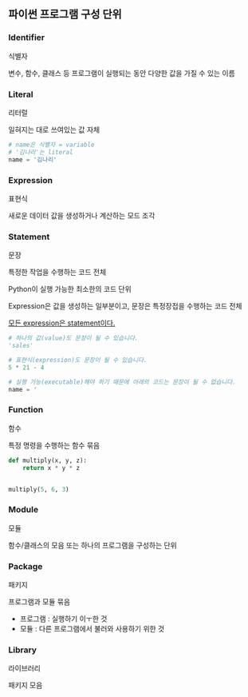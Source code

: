 ## 파이썬 프로그램 구성 단위

### Identifier

식별자

변수, 함수, 클래스 등 프로그램이 실행되는 동안 다양한 값을 가질 수 있는 이름



### Literal

리터럴

일혀지는 대로 쓰여있는 값 자체

```python
# name은 식별자 = variable
# '김나리'는 literal
name = '김나리'
```



### Expression

표현식

새로운 데이터 값을 생성하거나 계산하는 모드 조각



### Statement

문장

특정한 작업을 수행하는 코드 전체

Python이 실행 가능한 최소한의 코드 단위

Expression은 값을 생성하는 일부분이고, 문장은 특정장접을 수행하는 코드 전체

<u>모든 expression은 statement이다.</u>

```python
# 하나의 값(value)도 문장이 될 수 있습니다.
'sales'

# 표현식(expression)도 문장이 될 수 있습니다.
5 * 21 - 4

# 실행 가능(executable)해야 하기 때문에 아래의 코드는 문장이 될 수 없습니다.
name = '
```



### Function

함수

특정 명령을 수행하는 함수 묶음

```python
def multiply(x, y, z):
    return x * y * z


multiply(5, 6, 3)
```



### Module

모듈

함수/클래스의 모음 또는 하나의 프로그램을 구성하는 단위



### Package

패키지

프로그램과 모듈 묶음

* 프로그램 : 실행하기 이ㅜ한 것
* 모듈 : 다른 프로그램에서 불러와 사용하기 위한 것



### Library

라이브러리

패키지 모음

